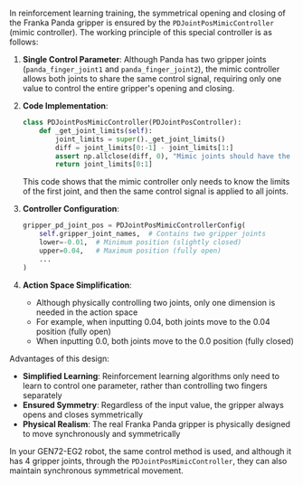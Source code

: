 In reinforcement learning training, the symmetrical opening and closing of the Franka Panda gripper is ensured by the `PDJointPosMimicController` (mimic controller). The working principle of this special controller is as follows:

1. **Single Control Parameter**:
   Although Panda has two gripper joints (`panda_finger_joint1` and `panda_finger_joint2`), the mimic controller allows both joints to share the same control signal, requiring only one value to control the entire gripper's opening and closing.

2. **Code Implementation**:
   
   ```python
   class PDJointPosMimicController(PDJointPosController):
       def _get_joint_limits(self):
           joint_limits = super()._get_joint_limits()
           diff = joint_limits[0:-1] - joint_limits[1:]
           assert np.allclose(diff, 0), "Mimic joints should have the same limit"
           return joint_limits[0:1]
   ```
   
   This code shows that the mimic controller only needs to know the limits of the first joint, and then the same control signal is applied to all joints.

3. **Controller Configuration**:
   
   ```python
   gripper_pd_joint_pos = PDJointPosMimicControllerConfig(
       self.gripper_joint_names,  # Contains two gripper joints
       lower=-0.01,  # Minimum position (slightly closed)
       upper=0.04,   # Maximum position (fully open)
       ...
   )
   ```

4. **Action Space Simplification**:
   
   - Although physically controlling two joints, only one dimension is needed in the action space
   - For example, when inputting 0.04, both joints move to the 0.04 position (fully open)
   - When inputting 0.0, both joints move to the 0.0 position (fully closed)

Advantages of this design:

- **Simplified Learning**: Reinforcement learning algorithms only need to learn to control one parameter, rather than controlling two fingers separately
- **Ensured Symmetry**: Regardless of the input value, the gripper always opens and closes symmetrically
- **Physical Realism**: The real Franka Panda gripper is physically designed to move synchronously and symmetrically

In your GEN72-EG2 robot, the same control method is used, and although it has 4 gripper joints, through the `PDJointPosMimicController`, they can also maintain synchronous symmetrical movement.